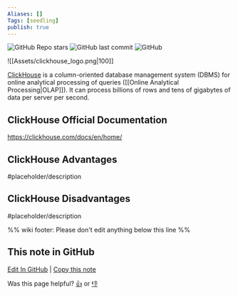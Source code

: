 ```yaml
---
Aliases: []
Tags: [seedling]
publish: true
---
```


![GitHub Repo stars](https://img.shields.io/github/stars/ClickHouse/ClickHouse?style=social) ![GitHub last commit](https://img.shields.io/github/last-commit/ClickHouse/ClickHouse) ![GitHub](https://img.shields.io/github/license/ClickHouse/ClickHouse)

![[Assets/clickhouse_logo.png|100]]

[ClickHouse](https://clickhouse.com/) is a column-oriented database management system (DBMS) for online analytical processing of queries ([[Online Analytical Processing|OLAP]]). It can process billions of rows and tens of gigabytes of data per server per second.

## ClickHouse Official Documentation

https://clickhouse.com/docs/en/home/

## ClickHouse Advantages

#placeholder/description 

## ClickHouse Disadvantages

#placeholder/description 

%% wiki footer: Please don't edit anything below this line %%

## This note in GitHub

<span class="git-footer">[Edit In GitHub](https://github.dev/data-engineering-community/data-engineering-wiki/blob/main/Tools/Databases/ClickHouse.md "git-hub-edit-note") | [Copy this note](https://raw.githubusercontent.com/data-engineering-community/data-engineering-wiki/main/Tools/Databases/ClickHouse.md "git-hub-copy-note")</span>

<span class="git-footer">Was this page helpful?
[👍](https://tally.so/r/3jZ8D4?rating=Yes&url=https://dataengineering.wiki/Tools/Databases/ClickHouse) or [👎](https://tally.so/r/3jZ8D4?rating=No&url=https://dataengineering.wiki/Tools/Databases/ClickHouse)</span>
